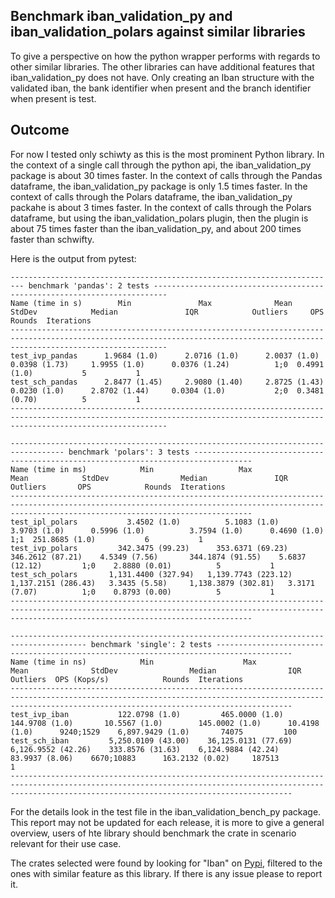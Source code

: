 ## Benchmark iban_validation_py and iban_validation_polars against similar libraries
To give a perspective on how the python wrapper performs with regards to other similar libraries. The other libraries can have additional features that iban_validation_py does not have. Only creating an Iban structure with the validated iban, the bank identifier when present and the branch identifier when present is test.

## Outcome
For now I tested only schiwty as this is the most prominent Python library. 
In the context of a single call through the python api, the iban_validation_py package is about 30 times faster.
In the context of calls through the Pandas dataframe, the iban_validation_py package is only 1.5 times faster.
In the context of calls through the Polars dataframe, the iban_validation_py packahe is about 3 times faster.
In the context of calls through the Polars dataframe, but using the iban_validation_polars plugin, then the plugin is about 75 times faster than the iban_validation_py, and about 200 times faster than schwifty.

Here is the output from pytest:
```
------------------------------------------------------------------------- benchmark 'pandas': 2 tests -------------------------------------------------------------------------
Name (time in s)        Min               Max              Mean            StdDev            Median               IQR            Outliers     OPS            Rounds  Iterations
-------------------------------------------------------------------------------------------------------------------------------------------------------------------------------
test_ivp_pandas      1.9684 (1.0)      2.0716 (1.0)      2.0037 (1.0)      0.0398 (1.73)     1.9955 (1.0)      0.0376 (1.24)          1;0  0.4991 (1.0)           5           1
test_sch_pandas      2.8477 (1.45)     2.9080 (1.40)     2.8725 (1.43)     0.0230 (1.0)      2.8702 (1.44)     0.0304 (1.0)           2;0  0.3481 (0.70)          5           1
-------------------------------------------------------------------------------------------------------------------------------------------------------------------------------

---------------------------------------------------------------------------------- benchmark 'polars': 3 tests -----------------------------------------------------------------------------------
Name (time in ms)            Min                   Max                  Mean            StdDev                Median               IQR            Outliers       OPS            Rounds  Iterations
--------------------------------------------------------------------------------------------------------------------------------------------------------------------------------------------------
test_ipl_polars           3.4502 (1.0)          5.1083 (1.0)          3.9703 (1.0)      0.5996 (1.0)          3.7594 (1.0)      0.4690 (1.0)           1;1  251.8685 (1.0)           6           1
test_ivp_polars         342.3475 (99.23)      353.6371 (69.23)      346.2612 (87.21)    4.5349 (7.56)       344.1874 (91.55)    5.6837 (12.12)         1;0    2.8880 (0.01)          5           1
test_sch_polars       1,131.4400 (327.94)   1,139.7743 (223.12)   1,137.2151 (286.43)   3.3435 (5.58)     1,138.3879 (302.81)   3.3171 (7.07)          1;0    0.8793 (0.00)          5           1
--------------------------------------------------------------------------------------------------------------------------------------------------------------------------------------------------

--------------------------------------------------------------------------------------- benchmark 'single': 2 tests ---------------------------------------------------------------------------------------
Name (time in ns)            Min                    Max                  Mean              StdDev                Median                IQR             Outliers  OPS (Kops/s)            Rounds  Iterations
-----------------------------------------------------------------------------------------------------------------------------------------------------------------------------------------------------------
test_ivp_iban           122.0798 (1.0)         465.0000 (1.0)        144.9708 (1.0)       10.5567 (1.0)        145.0002 (1.0)      10.4198 (1.0)      9240;1529    6,897.9429 (1.0)       74075         100
test_sch_iban         5,250.0109 (43.00)    36,125.0131 (77.69)    6,126.9552 (42.26)    333.8576 (31.63)    6,124.9884 (42.24)    83.9937 (8.06)    6670;10883      163.2132 (0.02)     187513           1
-----------------------------------------------------------------------------------------------------------------------------------------------------------------------------------------------------------
```

For the details look in the test file in the iban_validation_bench_py package.
This report may not be updated for each release, it is more to give a general overview, users of hte library should benchmark the crate in scenario relevant for their use case. 

The crates selected were found by looking for "Iban" on [Pypi](https://pypi.org/), filtered to the ones with similar feature as this library. 
If there is any issue please to report it. 